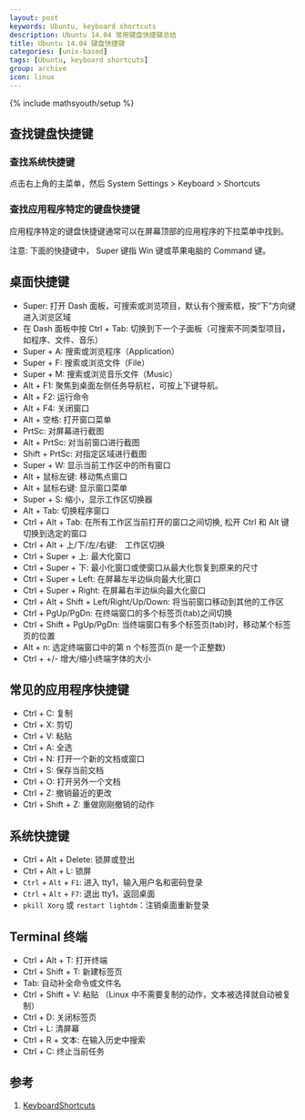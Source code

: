 ```yaml
---
layout: post
keywords: Ubuntu, keyboard shortcuts
description: Ubuntu 14.04 常用键盘快捷键总结
title: Ubuntu 14.04 键盘快捷键
categories: [unix-based]
tags: [Ubuntu, keyboard shortcuts]
group: archive
icon: linux
---
```

{% include mathsyouth/setup %}


## 查找键盘快捷键

### 查找系统快捷键

点击右上角的主菜单，然后 System Settings > Keyboard > Shortcuts


### 查找应用程序特定的键盘快捷键

应用程序特定的键盘快捷键通常可以在屏幕顶部的应用程序的下拉菜单中找到。

注意: 下面的快捷键中， Super 键指 Win 键或苹果电脑的 Command 键。


## 桌面快捷键

* Super: 打开 Dash 面板，可搜索或浏览项目，默认有个搜索框，按“下”方向键进入浏览区域
* 在 Dash 面板中按 Ctrl + Tab: 切换到下一个子面板（可搜索不同类型项目，如程序、文件、音乐）
* Super + A: 搜索或浏览程序（Application）
* Super + F: 搜索或浏览文件（File）
* Super + M: 搜索或浏览音乐文件（Music）
* Alt + F1: 聚焦到桌面左侧任务导航栏，可按上下键导航。
* Alt + F2: 运行命令
* Alt + F4: 关闭窗口
* Alt + 空格: 打开窗口菜单
* PrtSc:  对屏幕进行截图
* Alt + PrtSc: 对当前窗口进行截图
* Shift + PrtSc: 对指定区域进行截图
* Super + W: 显示当前工作区中的所有窗口
* Alt + 鼠标左键: 移动焦点窗口
* Alt + 鼠标右键: 显示窗口菜单
* Super + S: 缩小，显示工作区切换器
* Alt + Tab: 切换程序窗口
* Ctrl + Alt + Tab: 在所有工作区当前打开的窗口之间切换, 松开 Ctrl 和 Alt 键切换到选定的窗口
* Ctrl + Alt + 上/下/左/右键:　工作区切换
* Ctrl + Super + 上: 最大化窗口
* Ctrl + Super + 下: 最小化窗口或使窗口从最大化恢复到原来的尺寸
* Ctrl + Super + Left: 在屏幕左半边纵向最大化窗口
* Ctrl + Super + Right: 在屏幕右半边纵向最大化窗口
* Ctrl + Alt + Shift + Left/Right/Up/Down: 将当前窗口移动到其他的工作区
* Ctrl + PgUp/PgDn: 在终端窗口的多个标签页(tab)之间切换
* Ctrl + Shift + PgUp/PgDn: 当终端窗口有多个标签页(tab)时，移动某个标签页的位置
* Alt + n: 选定终端窗口中的第 n 个标签页(n 是一个正整数)
* Ctrl + +/- 增大/缩小终端字体的大小


## 常见的应用程序快捷键

* Ctrl + C: 复制
* Ctrl + X: 剪切
* Ctrl + V: 粘贴
* Ctrl + A: 全选
* Ctrl + N: 打开一个新的文档或窗口
* Ctrl + S: 保存当前文档
* Ctrl + O: 打开另外一个文档
* Ctrl + Z: 撤销最近的更改
* Ctrl + Shift + Z: 重做刚刚撤销的动作


## 系统快捷键

* Ctrl + Alt + Delete: 锁屏或登出
* Ctrl + Alt + L: 锁屏
* `Ctrl` + `Alt` + `F1`: 进入 tty1，输入用户名和密码登录
* `Ctrl` + `Alt` + `F7`: 退出 tty1，返回桌面
* `pkill Xorg` 或 `restart lightdm`：注销桌面重新登录


## Terminal 终端

* Ctrl + Alt + T: 打开终端
* Ctrl + Shift + T: 新建标签页
* Tab: 自动补全命令或文件名
* Ctrl + Shift + V: 粘贴 （Linux 中不需要复制的动作，文本被选择就自动被复制）
* Ctrl + D: 关闭标签页
* Ctrl + L: 清屏幕
* Ctrl + R + 文本: 在输入历史中搜索
* Ctrl + C: 终止当前任务


## 参考

1. [KeyboardShortcuts](https://help.ubuntu.com/community/KeyboardShortcuts)